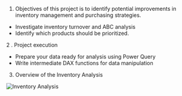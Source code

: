 1. Objectives of this project is to identify potential improvements in inventory management and purchasing strategies. 
- Investigate inventory turnover and ABC analysis
- Identify which products should be prioritized.
  
2 . Project execution
- Prepare your data ready for analysis using Power Query
- Write intermediate DAX functions for data manipulation

3. Overview of the Inventory Analysis

![Inventory Analysis](Iventory-Analysi.png)
